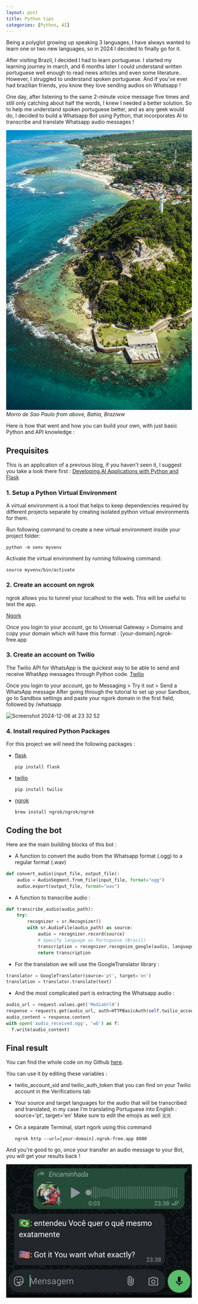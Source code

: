 ```yaml
---
layout: post
title: Python tips
categories: [Python, AI]
---
```


Being a polyglot growing up speaking 3 languages, I have always wanted to learn one or two new languages, so in 2024 I decided to finally go for it.

After visiting Brazil, I decided I had to learn portuguese. I started my learning journey in march, and 6 months later I could understand written portuguese well enough to read news articles and even some literature..
However, I struggled to understand spoken portuguese. And if you've ever had brazilian friends, you know they love sending audios on Whatsapp !

One day, after listening to the same 2-minute voice message five times and still only catching about half the words, I knew I needed a better solution.
So to help me understand spoken portuguese better, and as any geek would do, I decided to build a Whatsapp Bot using Python, that incorporates AI to transcribe and translate Whatsapp audio messages !

![Morro de Sao Paulo](/images/posts/2025/01/morro.jpg)
*Morro de Sao Paulo from above, Bahia, Braziww*

Here is how that went and how you can build your own, with just basic Python and API knowledge :

## Prequisites 

This is an application of a previous blog, if you haven't seen it, I suggest you take a look there first :
[Developing AI Applications with Python and Flask](https://everythingdata-ai.github.io/python-flask/)

### 1. Setup a Python Virtual Environment
A virtual environment is a tool that helps to keep dependencies required by different projects separate by creating isolated python virtual environments for them.

Run following command to create a new virtual environment inside your project folder:

```
python -m venv myvenv
```

Activate the virtual environment by running following command:
 
```
source myvenv/bin/activate
```

### 2. Create an account on ngrok
ngrok allows you to tunnel your localhost to the web. 
This will be useful to test the app.

[Ngork](https://ngrok.com)

Once you login to your account, go to Universal Gateway > Domains and copy your domain which will have this format : [your-domain].ngrok-free.app

### 3. Create an account on Twilio
The Twilio API for WhatsApp is the quickest way to be able to send and receive WhatApp messages through Python code.
[Twilio](https://www.twilio.com/)

Once you login to your account, go to Messaging > Try it out > Send a WhatsApp message
After going through the tutorial to set up your Sandbox, go to Sandbox settings and paste your ngork domain in the first field, followed by /whatsapp

<img width="844" alt="Screenshot 2024-12-06 at 23 32 52" src="https://github.com/user-attachments/assets/88f608bc-e830-4014-8a0c-42ad41c39d7e">


### 4. Install required Python Packages
For this project we will need the following packages : 

- [flask](https://github.com/pallets/flask)
    
    ```
    pip install flask
    ```
    
- [twilio](https://github.com/twilio/twilio-python)
    
    ```
    pip install twilio
    ```
- [ngrok](https://github.com/NGROK)
    
    ```
    brew install ngrok/ngrok/ngrok
    ```


## Coding the bot 

Here are the main building blocks of this bot :

- A function to convert the audio from the Whatsapp format (.ogg) to a regular format (.wav)

```python
def convert_audio(input_file, output_file):
    audio = AudioSegment.from_file(input_file, format="ogg")
    audio.export(output_file, format="wav")
```

- A function to transcribe audio :

```python
def transcribe_audio(audio_path):
    try:
        recognizer = sr.Recognizer()
        with sr.AudioFile(audio_path) as source:
            audio = recognizer.record(source)
            # Specify language as Portuguese (Brazil)
            transcription = recognizer.recognize_google(audio, language='pt-BR')
            return transcription
```

- For the translation we will use the GoogleTranslator library :

```python
translator = GoogleTranslator(source='pt', target='en')
translation = translator.translate(text)
```

- And the most complicated part is extracting the Whatsapp audio :

```python
audio_url = request.values.get('MediaUrl0')
response = requests.get(audio_url, auth=HTTPBasicAuth(self.twilio_account_sid, self.twilio_auth_token))
audio_content = response.content
with open('audio_received.ogg', 'wb') as f:
  f.write(audio_content)
```

## Final result

You can find the whole code on my Github [here](https://github.com/mouradgh/whatsapp-audio-bot/blob/main/whatsapp-bot-translator.py).

You can use it by editing these variables :

- twilio_account_sid and twilio_auth_token that you can find on your Twilio account in the Verifications tab

- Your source and target languages for the audio that will be transcribed and translated, in my case I'm translating Portuguese into English : source='pt', target='en'
Make sure to edit the emojis as well 🇧🇷

- On a separate Terminal, start ngork using this command
    ```
    ngrok http --url=[your-domain].ngrok-free.app 8080
    ```

And you're good to go, once your transfer an audio message to your Bot, you will get your results back !

![Whatsapp bot](/images/posts/2025/01/wa-bot.png)
